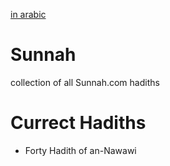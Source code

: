 [in arabic](./README-AR.md)

# Sunnah
collection of all Sunnah.com hadiths

# Currect Hadiths
- Forty Hadith of an-Nawawi